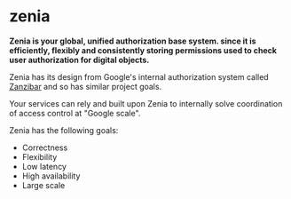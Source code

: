 # zenia

**Zenia is your global, unified authorization base system.
since it is efficiently, flexibly and consistently storing
permissions used to check user authorization for digital objects.**

Zenia has its design from Google's internal authorization system called
[Zanzibar](https://research.google/pubs/pub48190/) and so has similar
project goals.

Your services can rely and built upon Zenia to internally solve
coordination of access control at "Google scale".

Zenia has the following goals:
- Correctness
- Flexibility
- Low latency
- High availability
- Large scale